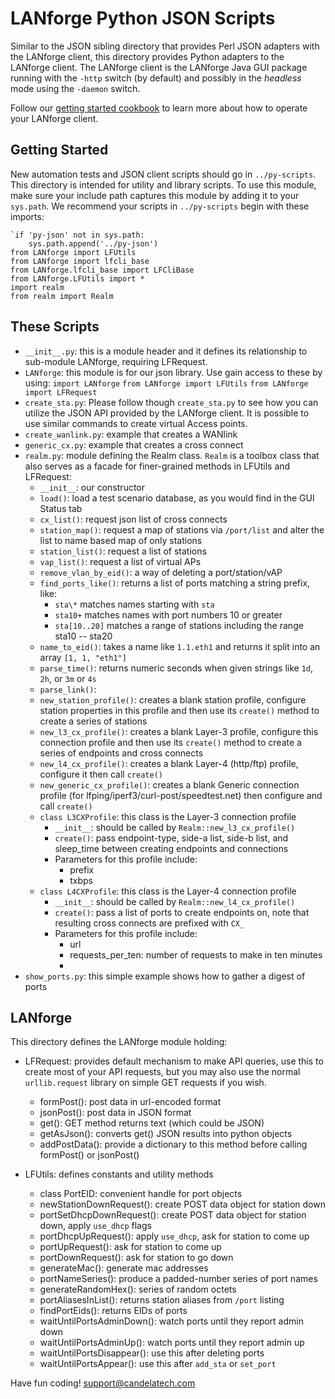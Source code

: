 # LANforge Python JSON Scripts #

Similar to the JSON sibling directory that provides Perl JSON adapters
with the LANforge client, this directory provides Python adapters to
the LANforge client. The LANforge client is the LANforge Java GUI
package running with the `-http` switch (by default) and possibly in the *headless*
mode using the `-daemon` switch.

Follow our [getting started cookbook](http://www.candelatech.com/cookbook.php?vol=cli&book=Querying+the+LANforge+GUI+for+JSON+Data)
to learn more about how to operate your LANforge client.

## Getting Started ##
New automation tests and JSON client scripts should go in `../py-scripts`. This directory
is intended for utility and library scripts. To use this module, make sure your include path
captures this module by adding it to your `sys.path`. We recommend your scripts in `../py-scripts`
begin with these imports:

    `if 'py-json' not in sys.path:
        sys.path.append('../py-json')
    from LANforge import LFUtils
    from LANforge import lfcli_base
    from LANforge.lfcli_base import LFCliBase
    from LANforge.LFUtils import *
    import realm
    from realm import Realm


## These Scripts ##

  * `__init__.py`: this is a module header and it defines its relationship to sub-module LANforge,
                   requiring LFRequest.
  * `LANforge`: this module is for our json library. Use gain access to these by using:
                `import LANforge`
                `from LANforge import LFUtils`
                `from LANforge import LFRequest`
  * `create_sta.py`: Please follow though `create_sta.py` to see how you can
                     utilize the JSON API provided by the LANforge client. It
                     is possible to use similar commands to create virtual Access points.
  * `create_wanlink.py`: example that creates a WANlink
  * `generic_cx.py`: example that creates a cross connect
  * `realm.py`: module defining the Realm class. `Realm` is a toolbox class that also serves as a facade
                for finer-grained methods in LFUtils and LFRequest:
    * `__init__`: our constructor
    * `load()`: load a test scenario database, as you would find in the GUI Status tab
    * `cx_list()`: request json list of cross connects
    * `station_map()`: request a map of stations via `/port/list` and alter the list to name based map of only stations
    * `station_list()`: request a list of stations
    * `vap_list()`: request a list of virtual APs
    * `remove_vlan_by_eid()`: a way of deleting a port/station/vAP
    * `find_ports_like()`: returns a list of ports matching a string prefix, like:
      * `sta\*` matches names starting with `sta`
      * `sta10+` matches names with port numbers 10 or greater
      * `sta[10..20]` matches a range of stations including the range sta10 -- sta20
    * `name_to_eid()`: takes a name like `1.1.eth1` and returns it split into an array `[1, 1, "eth1"]`
    * `parse_time()`: returns numeric seconds when given strings like `1d`, `2h`, or `3m` or `4s`
    * `parse_link()`:
    * `new_station_profile()`: creates a blank station profile, configure station properties in this profile
                               and then use its `create()` method to create a series of stations
    * `new_l3_cx_profile()`: creates a blank Layer-3 profile, configure this connection profile and
                             then use its `create()` method to create a series of endpoints and cross connects
    * `new_l4_cx_profile()`: creates a blank Layer-4 (http/ftp) profile, configure it then call `create()`
    * `new_generic_cx_profile()`: creates a blank Generic connection profile (for lfping/iperf3/curl-post/speedtest.net)
                                  then configure and call `create()`
    * `class L3CXProfile`: this class is the Layer-3 connection profile
      * `__init__`: should be called by `Realm::new_l3_cx_profile()`
      * `create()`: pass endpoint-type, side-a list, side-b list, and sleep_time between creating endpoints and connections
      * Parameters for this profile include:
        * prefix
        * txbps
    * `class L4CXProfile`: this class is the Layer-4 connection profile
      * `__init__`: should be called by `Realm::new_l4_cx_profile()`
      * `create()`: pass a list of ports to create endpoints on, note that resulting cross connects are prefixed with `CX_`
      * Parameters for this profile include:
        * url
        * requests_per_ten: number of requests to make in ten minutes
        *
  * `show_ports.py`: this simple example shows how to gather a digest of ports



## LANforge ##
This directory defines the LANforge module holding:

  * LFRequest: provides default mechanism to make API queries, use this
      to create most of your API requests, but you may also use the normal
      `urllib.request` library on simple GET requests if you wish.
     * formPost(): post data in url-encoded format
     * jsonPost(): post data in JSON format
     * get(): GET method returns text (which could be JSON)
     * getAsJson(): converts get() JSON results into python objects
     * addPostData(): provide a dictionary to this method before calling formPost() or jsonPost()

  * LFUtils: defines constants and utility methods
    * class PortEID: convenient handle for port objects
    * newStationDownRequest(): create POST data object for station down
    * portSetDhcpDownRequest(): create POST data object for station down, apply `use_dhcp` flags
    * portDhcpUpRequest(): apply `use_dhcp`, ask for station to come up
    * portUpRequest(): ask for station to come up
    * portDownRequest(): ask for station to go down
    * generateMac(): generate mac addresses
    * portNameSeries(): produce a padded-number series of port names
    * generateRandomHex(): series of random octets
    * portAliasesInList(): returns station aliases from `/port` listing
    * findPortEids(): returns EIDs of ports
    * waitUntilPortsAdminDown(): watch ports until they report admin down
    * waitUntilPortsAdminUp(): watch ports until they report admin up
    * waitUntilPortsDisappear(): use this after deleting ports
    * waitUntilPortsAppear(): use this after `add_sta` or `set_port`


Have fun coding!
support@candelatech.com

